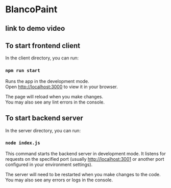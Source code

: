 # BlancoPaint

## link to demo video



## To start frontend client

In the client directory, you can run:

### `npm run start`

Runs the app in the development mode.\
Open [http://localhost:3000](http://localhost:3000) to view it in your browser.

The page will reload when you make changes.\
You may also see any lint errors in the console.

## To start backend server

In the server directory, you can run:

### `node index.js`

This command starts the backend server in development mode. It listens for requests on the specified port (usually [http://localhost:3001](http://localhost:3001) or another port configured in your environment settings).

The server will need to be restarted when you make changes to the code. You may also see any errors or logs in the console.